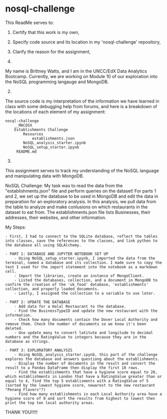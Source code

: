 # nosql-challenge


This ReadMe serves to:
   1. Certify that this work is my own,
   2. Specify code source and its location in my 'nosql-challenge' repository,
   3. Clarify the reason for the assignment,

1. 
My name is Brittney Watts, and I am in the UNCC/EdX Data Analytics Bootcamp. Currently, we 
are working on Module 10 of our exploration into the NoSQL programming langauge and MongoDB.

2. 
The source code is my interpretation of the information we have learned in class with some debugging help from forums, and here
is a breakdown of the locations of each element of my assignment:

    nosql-challenge
        __MACOSX
        Establishments Challenge
            Resources
                establishments.json
            NoSQL_analysis_starter.ipynb
            NoSQL_setup_starter.ipynb
         README.md

3. 
This assignment serves to track my understanding of the NoSQL language and manipulating data with MongoDB.

NoSQL Challenge:
   My task was to read the data from the "establishments.json" file and perform queries on the dataset! For parts 1 and 2, we set up the database to be used in MongoDB and edit the data in preparation for an exploratory analysis. In this analysis, we pull data from the table to analyze and make conlusions on which restaurants in the dataset to eat from. 
   The establishments.json file lists Businesses, their addresses, their websites, and other information. 
   
   My Steps: 

    - First, I had to connect to the SQLite database, reflect the tables into classes, save the references to the classes, and link python to the database all using SQLAlchemy.

    - PART 1: DATABASE AND JUPYTER NOTEBOOK SET UP
        - Using NoSQL_setup_starter.ipynb, I imported the data from the terminal, named a database and its collection. I made sure to copy the text I used for the import statement into the notebook as a markdown cell.
        - Import the libraries, create an instance of MongoClient.
        - Listed the databases, collection, and a document in MongoDB to confirm the creation of the 'uk_food' database, 'establishments' collection, and properly loaded documents.
        - Lastly, I assigned the collection to a variable to use later.

    - PART 2: UPDATE THE DATABASE
        - Add data for a Halal Restaurant to the database.
        - Find the BusinessTypeID and update the new restaurant with the information.
        - Check how many documents contain the Dover Local Authority and remove them. Check the number of documents so we know it's been deleted.
        - Use update_many to convert latitute and longitude to decimal numbers and the RatingValue to integers because they are in the database as strings.
    
    - PART 3: EXPLORATORY ANALYSIS
        - Using NoSQL_analysis_starter.ipynb, this part of the challenge explores the database and answers questiong about the establishments.
        - Display the number of documents in the result and convert the result to a Pandas DataFrame then display the first 10 rows.
        - Find the establishments that have a hygiene score equal to 20, which establishments in London that have a RatingValue greater than or equal to 4, find the top 5 establisments with a RatingValue of 5 (sorted by the lowest hygiene score, newarest to the new restaurant "Penang Flavors"?)
        - Find how many establishments in each Local Authority area have a hygiene score of 0 and sort the results from highest to lowest then print the top ten local authority areas.

      
THANK YOU!!!!!